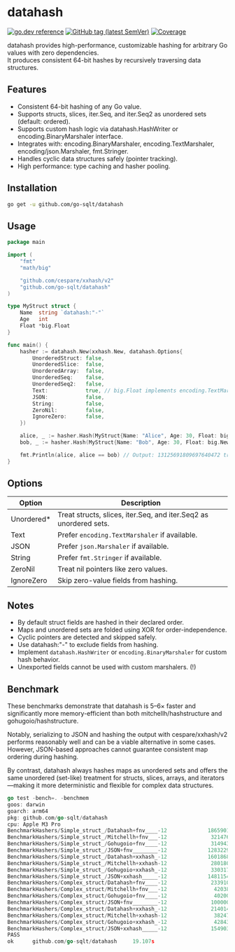 # datahash

[![go.dev reference](https://img.shields.io/badge/go.dev-reference-007d9c?logo=go&logoColor=white)](https://pkg.go.dev/github.com/go-sqlt/datahash)
[![GitHub tag (latest SemVer)](https://img.shields.io/github/tag/go-sqlt/datahash.svg?style=social)](https://github.com/go-sqlt/datahash/tags)
[![Coverage](https://img.shields.io/badge/Coverage-73.5%25-brightgreen)](https://github.com/go-sqlt/datahash/actions)

datahash provides high-performance, customizable hashing for arbitrary Go values with zero dependencies.  
It produces consistent 64-bit hashes by recursively traversing data structures.

## Features

- Consistent 64-bit hashing of any Go value.
- Supports structs, slices, iter.Seq, and iter.Seq2 as unordered sets (default: ordered).
- Supports custom hash logic via datahash.HashWriter or encoding.BinaryMarshaler interface.
- Integrates with: encoding.BinaryMarshaler, encoding.TextMarshaler, encoding/json.Marshaler, fmt.Stringer.
- Handles cyclic data structures safely (pointer tracking).
- High performance: type caching and hasher pooling.

## Installation

```bash
go get -u github.com/go-sqlt/datahash
```

## Usage

```go
package main

import (
	"fmt"
	"math/big"

	"github.com/cespare/xxhash/v2"
	"github.com/go-sqlt/datahash"
)

type MyStruct struct {
	Name  string `datahash:"-"`
	Age   int
	Float *big.Float
}

func main() {
	hasher := datahash.New(xxhash.New, datahash.Options{
		UnorderedStruct: false,
		UnorderedSlice:  false,
		UnorderedArray:  false,
		UnorderedSeq:    false,
		UnorderedSeq2:   false,
		Text:            true, // big.Float implements encoding.TextMarshaler
		JSON:            false,
		String:          false,
		ZeroNil:         false,
		IgnoreZero:      false,
	})

	alice, _ := hasher.Hash(MyStruct{Name: "Alice", Age: 30, Float: big.NewFloat(1.23)})
	bob, _ := hasher.Hash(MyStruct{Name: "Bob", Age: 30, Float: big.NewFloat(1.23)})

	fmt.Println(alice, alice == bob) // Output: 13125691809697640472 true
}
```

## Options

| Option     | Description |
|------------|-------------|
| Unordered* | Treat structs, slices, iter.Seq, and iter.Seq2 as unordered sets. |
| Text       | Prefer `encoding.TextMarshaler` if available. |
| JSON       | Prefer `json.Marshaler` if available. |
| String     | Prefer `fmt.Stringer` if available. |
| ZeroNil    | Treat nil pointers like zero values. |
| IgnoreZero | Skip zero-value fields from hashing. |

## Notes

- By default struct fields are hashed in their declared order.
- Maps and unordered sets are folded using XOR for order-independence.
- Cyclic pointers are detected and skipped safely.
- Use datahash:"-" to exclude fields from hashing.
- Implement `datahash.HashWriter` or `encoding.BinaryMarshaler` for custom hash behavior.
- Unexported fields cannot be used with custom marshalers. (!)

## Benchmark

These benchmarks demonstrate that datahash is 5–6× faster and significantly more memory-efficient than both 
mitchellh/hashstructure and gohugoio/hashstructure.

Notably, serializing to JSON and hashing the output with cespare/xxhash/v2 performs reasonably well and can 
be a viable alternative in some cases. However, JSON-based approaches cannot guarantee consistent map ordering during hashing.

By contrast, datahash always hashes maps as unordered sets and offers the same unordered (set-like) treatment 
for structs, slices, arrays, and iterators—making it more deterministic and flexible for complex data structures.

```go
go test -bench=. -benchmem
goos: darwin
goarch: arm64
pkg: github.com/go-sqlt/datahash
cpu: Apple M3 Pro
BenchmarkHashers/Simple_struct_/Datahash+fnv____-12             18659014                63.84 ns/op            0 B/op          0 allocs/op
BenchmarkHashers/Simple_struct_/Mitchellh+fnv___-12              3214767               372.2 ns/op           248 B/op         17 allocs/op
BenchmarkHashers/Simple_struct_/Gohugoio+fnv____-12              3149439               378.2 ns/op           248 B/op         17 allocs/op
BenchmarkHashers/Simple_struct_/JSON+fnv________-12             12832291                92.47 ns/op           32 B/op          1 allocs/op
BenchmarkHashers/Simple_struct_/Datahash+xxhash_-12             16018688                75.47 ns/op            0 B/op          0 allocs/op
BenchmarkHashers/Simple_struct_/Mitchellh+xxhash-12              2801804               419.7 ns/op           320 B/op         17 allocs/op
BenchmarkHashers/Simple_struct_/Gohugoio+xxhash_-12              3303172               363.2 ns/op           280 B/op         13 allocs/op
BenchmarkHashers/Simple_struct_/JSON+xxhash_____-12             14811546                80.85 ns/op           32 B/op          1 allocs/op
BenchmarkHashers/Complex_struct/Datahash+fnv____-12              2339106               511.2 ns/op           112 B/op          3 allocs/op
BenchmarkHashers/Complex_struct/Mitchellh+fnv___-12               420381              2806 ns/op            1824 B/op        116 allocs/op
BenchmarkHashers/Complex_struct/Gohugoio+fnv____-12               402007              2910 ns/op            1816 B/op        115 allocs/op
BenchmarkHashers/Complex_struct/JSON+fnv________-12              1000000              1075 ns/op             402 B/op          4 allocs/op
BenchmarkHashers/Complex_struct/Datahash+xxhash_-12              2140148               557.9 ns/op           112 B/op          3 allocs/op
BenchmarkHashers/Complex_struct/Mitchellh+xxhash-12               382479              3082 ns/op            1896 B/op        116 allocs/op
BenchmarkHashers/Complex_struct/Gohugoio+xxhash_-12               428434              2707 ns/op            1632 B/op         87 allocs/op
BenchmarkHashers/Complex_struct/JSON+xxhash_____-12              1549033               773.6 ns/op           402 B/op          4 allocs/op
PASS
ok      github.com/go-sqlt/datahash     19.107s
```
